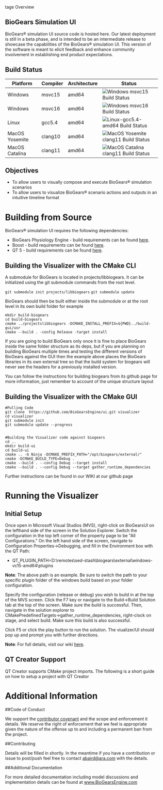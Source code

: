 tage Overview

## BioGears Simulation UI
BioGears® simulation UI source code is hosted here. Our latest deployment is still in a beta phase, and is intended to be an intermediate release to showcase the capabilities of the BioGears® simulation UI. This version of the software is meant to elicit feedback and enhance community involvement in establishing end product expectations.


Build Status
-----------------
| Platform | Compiler | Architecture | Status |
|----------|----------|--------------|--------|
| Windows  |  msvc15  | amd64        | ![Windows msvc15 Build  Status](https://biogearsengine.com/content/badges/nightly_biogears-ui_windows_msvc15.png) |
| Windows  |  msvc16  | amd64        | ![Windows msvc16 Build Status](https://biogearsengine.com/content/badges/nightly_biogears-ui_windows_msvc16.png) |
| Linux  |  gcc5.4  | amd64 | ![Linux-gcc5.4-amd64 Build Status](https://biogearsengine.com/content/badges/nightly_biogears-ui_linux_gcc5.4-core2_64.png) |
| MacOS  Yosemite |  clang10  | amd64 | ![MacOS Yosemite clang11 Build Status](https://biogearsengine.com/content/badges/nightly_biogears-ui_macos-yosemite.png) |
| MacOS  Catalina|  clang11  | amd64 | ![MacOS Catalina clang11 Build Status](https://biogearsengine.com/content/badges/nightly_biogears-ui_macos-catalina.png) |

## Objectives

* To allow users to visually compose and execute BioGears® simulation scenarios
* To allow users to visualize BioGears® scenario actions and outputs in an intuitive timeline format

# Building from Source

BioGears® simulation UI requires the following dependencies:
* BioGears Physiology Engine - build requirements can be found [here](https://github.com/BioGearsEngine/core/wiki).
* Boost - build requirements can be found [here](https://www.boost.org/doc/libs/1_68_0/more/getting_started/index.html).
* QT 5 -  build requirements can be found [here](https://wiki.qt.io/Building_Qt_5_from_Git).

## Building the Visualizer with the CMake CLI

A submodule for BioGears is located in projects/libbiogears. It can be initialized using the git submodule commands from the root level. 

`git submodule init projects/libbiogears`
`git submodule update`

BioGears should then be built either inside the submodule or at the root level in its own build folder for example

```
mkdir build-biogears
cd build-biogears
cmake ../projectslibbiogears -DCMAKE_INSTALL_PREFIX=${PWD}../build-gui/usr 
cmake --build . -config Release -target install 
```

If you are going to build BioGears only once it is fine to place BioGears inside the same folder structure as its deps, but if you are planning on building BioGears multiple times and testing the different versions of BioGears against the GUI then the example above places the BioGears libraries in its own external tree so that the build system for biogears will never see the headers for a previously installed version.  

You can follow the instructions for building biogears from its github page for more information, just remember to account of the unique structure layout

## Building the Visualizer with the CMake GUI

```
#Pulling Code
git clone  https://github.com/BioGearsEngine/ui.git visualizer
cd visualizer
git submodule init
git submodule update --progress


#Building the Visualizer code against biogears
cd ..
mkdir build-ui
cd build-ui
cmake .. -G Ninja -DCMAKE_PREFIX_PATH="/opt/biogears/external/"
cmake -DCMAKE_BUILD_TYPE=Debug .
cmake --build . --config Debug --target install
cmake --build . --config Debug --target gather_runtime_dependencies
```

Further instructions can be found in our WIKI at our github page
# Running the Visualizer

## Initial Setup
Once open in Microsoft Visual Studios (MVS), right-click on BioGearsUI on the lefthand side of the screen in the Solution Explorer. Switch the configuration in the top left corner of the property page to be "All Configurations." On the left hand side of the screen, navigate to Configuration Properties→Debugging, and fill in the Environment box with the QT Path:

* QT_PLUGIN_PATH=D:\remotes\sed-stash\biogears\external\windows-vc15-amd64\plugins

**Note**: The above path is an example. Be sure to switch the path to your specific plugin folder of the windows build based on your folder configuration. 

Specify the configuration (release or debug) you wish to build in at the top of the MVS screen. Click the F7 key or navigate to the Build→Build Solution tab at the top of the screen. Make sure the build is successful. Then, navigate in the solution explorer to CMakePredefinedTargets→gather_runtime_dependencies, right-clock on stage, and select build. Make sure this build is also successful. 

Click F5 or click the play button to run the solution. The viualizer/UI should pop up and prompt you with further directions.

**Note**: For full details, visit our wiki [here]( https://github.com/BioGearsEngine/ui/wiki/Running-the-Visualizer).

## QT Creator Support
QT Creator supports CMake project imports. The following is a short guide on how to setup a project with QT Creator

# Additional Information


##Code of Conduct

We support the [contributor covenant](https://github.com/BioGearsEngine/Engine/blob/master/CODE_OF_CONDUCT.md) and the scope and enforcement it details. We reserve the right of enforcement that we feel is appropriate given the nature of the offense up to and including a permanent ban from the project.

##Contributing 

Details will be filled in shortly. In the meantime if you have a contribution or issue to post/push feel free to contact abaird@ara.com with the details. 

##Additional Documentation

For more detailed documentation including model discussions and implementation details can be found at www.BioGearsEngine.com




